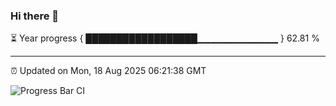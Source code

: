 ### Hi there 👋

⏳ Year progress { ██████████████████▁▁▁▁▁▁▁▁▁▁▁▁ } 62.81 %

---

⏰ Updated on Mon, 18 Aug 2025 06:21:38 GMT

![Progress Bar CI](https://github.com/code-lakshay/GitHub-Actions-Demo/workflows/Progress%20Bar%20CI/badge.svg)
